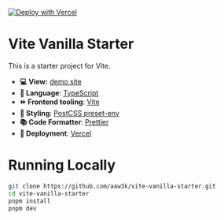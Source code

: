 [![Deploy with Vercel](https://vercel.com/button)](https://vercel.com/new/clone?repository-url=https%3A%2F%2Fgithub.com%2Faaw3k%2Fvite-vanilla-starter)

# Vite Vanilla Starter

This is a starter project for Vite.

- **💻 View:** [demo site](https://vite-vanilla-starter.vercel.app)
- **📙 Language**: [TypeScript](https://www.typescriptlang.org/)
- **⏩ Frontend tooling**: [Vite](https://vitejs.dev/)
- **🎨 Styling**: [PostCSS preset-env](https://preset-env.netlify.app/)
- **📚 Code Formatter**: [Prettier](https://prettier.io/)
- **🚀 Deployment**: [Vercel](https://vercel.com/)

# Running Locally

```bash
git clone https://github.com/aaw3k/vite-vanilla-starter.git
cd vite-vanilla-starter
pnpm install
pnpm dev
```
